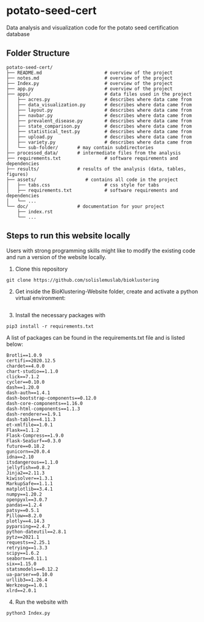 # potato-seed-cert
Data analysis and visualization code for the potato seed certification database


## Folder Structure 
```
potato-seed-cert/
├── README.md                       # overview of the project
├── notes.md                        # overview of the project
├── Index.py                        # overview of the project
├── app.py                          # overview of the project
├── apps/                           # data files used in the project
│   ├── acres.py                    # describes where data came from
│   ├── data_visualization.py       # describes where data came from
│   ├── layout.py                   # describes where data came from
│   ├── navbar.py                   # describes where data came from
│   ├── prevalent_disease.py        # describes where data came from
│   ├── state_comparison.py         # describes where data came from
│   ├── statistical_test.py         # describes where data came from
│   ├── upload.py                   # describes where data came from
│   ├── variety.py                  # describes where data came from
│   └── sub-folder/       # may contain subdirectories
├── processed_data/       # intermediate files from the analysis
├── requirements.txt                # software requirements and dependencies
├── results/              # results of the analysis (data, tables, figures)
├── assets/                  # contains all code in the project
│   ├── tabs.css                    # css style for tabs
│   ├── requirements.txt            # software requirements and dependencies
│   └── ...
└── doc/                  # documentation for your project
    ├── index.rst
    └── ...
```

## Steps to run this website locally
Users with strong programming skills might like to modify the existing code and run a version of the website locally.

1. Clone this repository

```
git clone https://github.com/solislemuslab/bioklustering
```


2. Get inside the BioKlustering-Website folder, create and activate a python virtual environment:

```

```

3. Install the necessary packages with
```
pip3 install -r requirements.txt
```

A list of packages can be found in the requirements.txt file and is listed below:
```
Brotli==1.0.9
certifi==2020.12.5
chardet==4.0.0
chart-studio==1.1.0
click==7.1.2
cycler==0.10.0
dash==1.20.0
dash-auth==1.4.1
dash-bootstrap-components==0.12.0
dash-core-components==1.16.0
dash-html-components==1.1.3
dash-renderer==1.9.1
dash-table==4.11.3
et-xmlfile==1.0.1
Flask==1.1.2
Flask-Compress==1.9.0
Flask-SeaSurf==0.3.0
future==0.18.2
gunicorn==20.0.4
idna==2.10
itsdangerous==1.1.0
jellyfish==0.8.2
Jinja2==2.11.3
kiwisolver==1.3.1
MarkupSafe==1.1.1
matplotlib==3.4.1
numpy==1.20.2
openpyxl==3.0.7
pandas==1.2.4
patsy==0.5.1
Pillow==8.2.0
plotly==4.14.3
pyparsing==2.4.7
python-dateutil==2.8.1
pytz==2021.1
requests==2.25.1
retrying==1.3.3
scipy==1.6.2
seaborn==0.11.1
six==1.15.0
statsmodels==0.12.2
ua-parser==0.10.0
urllib3==1.26.4
Werkzeug==1.0.1
xlrd==2.0.1

```

4. Run the website with
```
python3 Index.py
```
